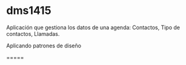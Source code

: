 dms1415
=======

Aplicación que gestiona los datos de una agenda: Contactos, Tipo de contactos, Llamadas. 

Aplicando patrones de diseño

=====